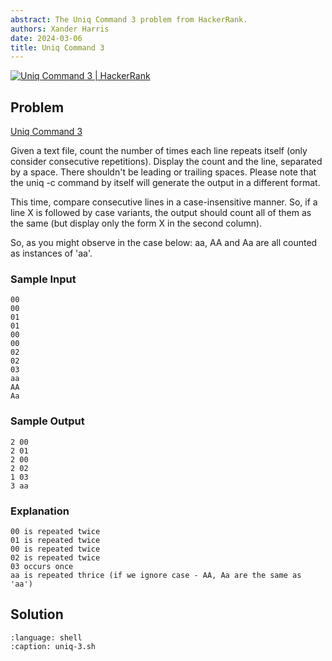```yaml
---
abstract: The Uniq Command 3 problem from HackerRank.
authors: Xander Harris
date: 2024-03-06
title: Uniq Command 3
---
```


[![Uniq Command 3 | HackerRank](https://img.shields.io/badge/HackerRank-green?style=for-the-badge&logo=hackerrank&label=uniq%203)](https://www.hackerrank.com/challenges/text-processing-in-linux-the-uniq-command-3/)

## Problem

[Uniq Command 3](https://www.hackerrank.com/challenges/text-processing-in-linux-the-uniq-command-3/problem?isFullScreen=true)

Given a text file, count the number of times each line repeats itself (only consider consecutive repetitions). Display the count and the line, separated by a space. There shouldn't be leading or trailing spaces. Please note that the uniq -c command by itself will generate the output in a different format.

This time, compare consecutive lines in a case-insensitive manner. So, if a line X is followed by case variants, the output should count all of them as the same (but display only the form X in the second column).

So, as you might observe in the case below: aa, AA and Aa are all counted as instances of 'aa'.

### Sample Input

```{code-block} shell
00
00
01
01
00
00
02
02
03
aa
AA
Aa
```

### Sample Output

```{code-block} shell
2 00
2 01
2 00
2 02
1 03
3 aa
```

### Explanation

```{code-block} shell
00 is repeated twice
01 is repeated twice
00 is repeated twice
02 is repeated twice
03 occurs once
aa is repeated thrice (if we ignore case - AA, Aa are the same as 'aa')
```

## Solution

```{literalinclude} uniq-3.sh
:language: shell
:caption: uniq-3.sh
```

```{index} uniq; shell: uniq-3
```
